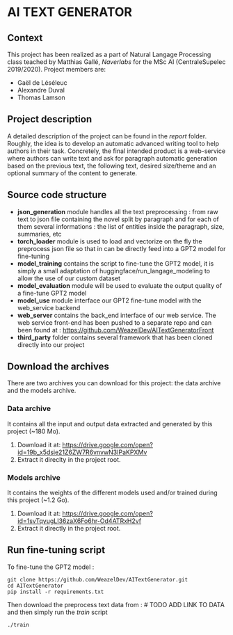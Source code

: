 # AI TEXT GENERATOR

## Context

This project has been realized as a part of Natural Langage Processing class teached by Matthias Gallé, *Naverlabs* for the MSc AI  (CentraleSupelec 2019/2020). Project members are: 

- Gaël de Léséleuc
- Alexandre Duval
- Thomas Lamson

## Project description

A detailed description of the project can be found in the *report* folder. Roughly, the idea is to develop an automatic advanced writing tool to help authors in their task. Concretely, the final intended product is a web-service where authors can write text and ask for paragraph automatic generation based on the previous text, the following text, desired size/theme and an optional summary of the content to generate.

## Source code structure

- **json_generation** module handles all the text preprocessing : from raw text to json file containing the novel split by paragraph and for each of them several informations : the list of entities inside the paragraph, size, summaries, etc 
- **torch_loader** module is used to load and vectorize on the fly the preprocess json file so that in can be directly feed into a GPT2 model for fine-tuning
- **model_training** contains the script to fine-tune the GPT2 model, it is simply a small adaptation of huggingface/run_langage_modeling to allow the use of our custom dataset
- **model_evaluation** module will be used to evaluate the output quality of a fine-tune GPT2 model 
- **model_use** module interface our GPT2 fine-tune model with the web_service backend 
- **web_server** contains the back_end interface of our web service. The web service front-end has been pushed to a separate repo and can been found at : https://github.com/WeazelDev/AITextGeneratorFront
- **third_party** folder contains several framework that has been cloned directly into our project 

## Download the archives

There are two archives you can download for this project: the data archive and the models archive.

### Data archive

It contains all the input and output data extracted and generated by this project (~180 Mo).

1. Download it at: https://drive.google.com/open?id=19b_x5dsie21Z6ZW7R6vnvwN3IPaKPXMv
2. Extract it direclty in the project root.

### Models archive

It contains the weights of the different models used and/or trained during this project (~1.2 Go).

1. Download it at: https://drive.google.com/open?id=1svTqyugLI36zaX6Fo6hr-Od4ATRxH2vf
2. Extract it directly in the project root.

## Run fine-tuning script 

To fine-tune the GPT2 model : 

```
git clone https://github.com/WeazelDev/AITextGenerator.git
cd AITextGenerator
pip install -r requirements.txt
```

Then download the preprocess text data from : # TODO ADD LINK TO DATA and then simply run the *train* script

```
./train 
```

